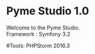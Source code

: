 Pyme Studio 1.0
========================

Welcome to the Pyme Studio.<br>
Framework : Symfony 3.2

#Tools:
PHPStorm 2016.3

